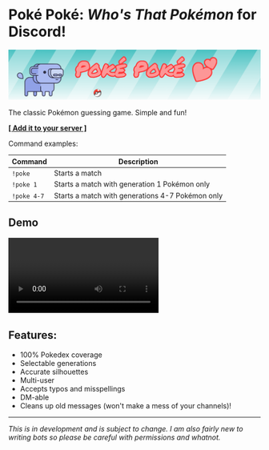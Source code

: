 
# Poké Poké: *Who's That Pokémon* for Discord!
![header](Artwork/header.png "header")

The classic Pokémon guessing game. Simple and fun!

**[\[ Add it to your server \]](https://discordapp.com/api/oauth2/authorize?client_id=616001226718314517&permissions=378944&scope=bot)**

Command examples:

| Command | Description |
| --- | --- |
| `!poke` | Starts a match |
| `!poke 1` | Starts a match with generation 1 Pokémon only |
| `!poke 4-7` | Starts a match with generations 4-7 Pokémon only |

## Demo
![Demo Video](Artwork/demo.webm)


## Features:
- 100% Pokedex coverage
- Selectable generations
- Accurate silhouettes
- Multi-user
- Accepts typos and misspellings
- DM-able
- Cleans up old messages (won't make a mess of your channels)!

---

*This is in development and is subject to change. I am also fairly new to writing bots so
please be careful with permissions and whatnot.*


